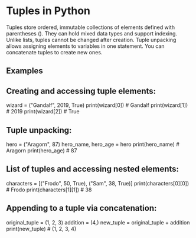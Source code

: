 # Tuples in Python

Tuples store ordered, immutable collections of elements defined with parentheses (). They can hold mixed data types and support indexing. Unlike lists, tuples cannot be changed after creation. Tuple unpacking allows assigning elements to variables in one statement. You can concatenate tuples to create new ones.

## Examples

## Creating and accessing tuple elements:

wizard = ("Gandalf", 2019, True)
print(wizard[0])  # Gandalf
print(wizard[1])  # 2019
print(wizard[2])  # True

## Tuple unpacking:

hero = ("Aragorn", 87)
hero_name, hero_age = hero
print(hero_name)  # Aragorn
print(hero_age)   # 87

## List of tuples and accessing nested elements:

characters = [("Frodo", 50, True), ("Sam", 38, True)]
print(characters[0][0])  # Frodo
print(characters[1][1])  # 38

## Appending to a tuple via concatenation:

original_tuple = (1, 2, 3)
addition = (4,)
new_tuple = original_tuple + addition
print(new_tuple)  # (1, 2, 3, 4)
